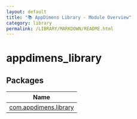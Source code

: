 ```yaml
---
layout: default
title: "📚 AppDimens Library - Module Overview"
category: library
permalink: /LIBRARY/MARKDOWN/README.html
---
```


# appdimens_library

## Packages

| Name |
|---|
| [com.appdimens.library](appdimens_library/com.appdimens.library/README.md) |